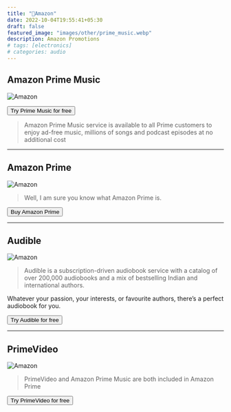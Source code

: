 ```yaml
---
title: "🛒Amazon"
date: 2022-10-04T19:55:41+05:30
draft: false
featured_image: "images/other/prime_music.webp"
description: Amazon Promotions
# tags: [electronics]
# categories: audio
---
```

<link rel="stylesheet" href="/styles.css">

## Amazon Prime Music

![Amazon](/images/other/prime_music_banner.webp)

<button class="button-58" role="button" onclick="location.href='http://amazon.in/music/prime?tag=jinjja-21'">Try Prime Music for free</button>

> Amazon Prime Music service is available to all Prime customers to enjoy ad-free music, millions of songs and podcast episodes at no additional cost
___

## Amazon Prime

![Amazon](/images/other/prime_banner.webp)

> Well, I am sure you know what Amazon Prime is.

<button class="button-58" role="button" onclick="location.href='https://www.amazon.in/tryprime?tag=jinjja-21'">Buy Amazon Prime</button>
___

## Audible

![Amazon](/images/other/audible_post.webp)

> Audible is a subscription-driven audiobook service with a catalog of over 200,000 audiobooks and a mix of bestselling Indian and international authors. 

Whatever your passion, your interests, or favourite authors, there’s a perfect audiobook for you. 

<button class="button-58" role="button" onclick="location.href='https://www.amazon.in/tryprime?tag=jinjja-21'">Try Audible for free</button>
___

## PrimeVideo

![Amazon](/images/other/primevideo.webp)

> PrimeVideo and Amazon Prime Music are both included in Amazon Prime

<button class="button-58" role="button" onclick="location.href='https://primevideo.com?tag=jinjja-21'">Try PrimeVideo for free</button>